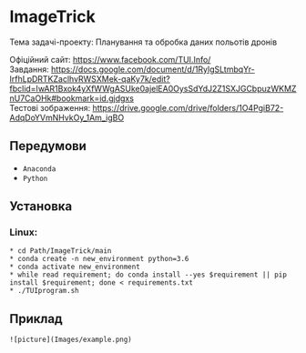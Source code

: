 # ImageTrick
Тема задачі-проекту: Планування та обробка даних польотів дронів

Офіційний сайт:
https://www.facebook.com/TUI.Info/ <br>
Завдання:
https://docs.google.com/document/d/1RylgSLtmbqYr-IrfhLpDRTKZaclhvRWSXMek-qaKy7k/edit?fbclid=IwAR1Bxok4yXfWWgASUke0ajelEA0OysSdYdJ2Z1SXJGCbpuzWKMZnU7CaOHk#bookmark=id.gjdgxs<br>
Тестові зображення:
https://drive.google.com/drive/folders/1O4PgiB72-AdqDoYVmNHvkOy_1Am_igBO

## Передумови
* ``` Anaconda ```
* ``` Python ```

## Установка
  ### Linux:
    * cd Path/ImageTrick/main
    * conda create -n new_environment python=3.6
    * conda activate new_environment
    * while read requirement; do conda install --yes $requirement || pip install $requirement; done < requirements.txt
    * ./TUIprogram.sh

## Приклад 
    ![picture](Images/example.png)
